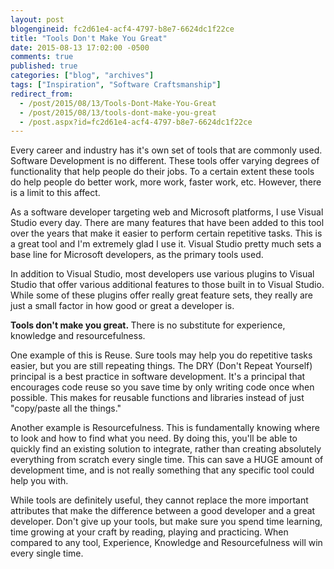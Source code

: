 ```yaml
---
layout: post
blogengineid: fc2d61e4-acf4-4797-b8e7-6624dc1f22ce
title: "Tools Don't Make You Great"
date: 2015-08-13 17:02:00 -0500
comments: true
published: true
categories: ["blog", "archives"]
tags: ["Inspiration", "Software Craftsmanship"]
redirect_from: 
  - /post/2015/08/13/Tools-Dont-Make-You-Great
  - /post/2015/08/13/tools-dont-make-you-great
  - /post.aspx?id=fc2d61e4-acf4-4797-b8e7-6624dc1f22ce
---
```

<!-- more -->
<p>Every career and industry has it's own set of tools that are commonly used. Software Development is no different. These tools offer varying degrees of functionality that help people do their jobs. To a certain extent these tools do help people do better work, more work, faster work, etc. However, there is a limit to this affect.</p>
<p>As a software developer targeting web and Microsoft platforms, I use Visual Studio every day. There are many features that have been added to this tool over the years that make it easier to perform certain repetitive tasks. This is a great tool and I'm extremely glad I use it. Visual Studio pretty much sets a base line for Microsoft developers, as the primary tools used.</p>
<p>In addition to Visual Studio, most developers use various plugins to Visual Studio that offer various additional features to those built in to Visual Studio. While some of these plugins offer really great feature sets, they really are just a small factor in how good or great a developer is.</p>
<p><strong>Tools don't make you great.&nbsp;</strong>There is no substitute for experience, knowledge and resourcefulness.</p>
<p>One example of this is Reuse. Sure tools may help you do repetitive tasks easier, but you are still repeating things. The DRY (Don't Repeat Yourself) principal is a best practice in software development. It's a principal that encourages code reuse so you save time by only writing code once when possible. This makes for reusable functions and libraries instead of just "copy/paste all the things."</p>
<p>Another example is Resourcefulness. This is fundamentally knowing where to look and how to find what you need. By doing this, you'll be able to quickly find an existing solution to integrate, rather than creating absolutely everything from scratch every single time. This can save a HUGE amount of development time, and is not really something that any specific tool could help you with.</p>
<p>While tools are definitely useful, they cannot replace the more important attributes that make the difference between a good developer and a great developer. Don't give up your tools, but make sure you spend time learning, time growing at your craft by reading, playing and practicing. When compared to any tool, Experience, Knowledge and Resourcefulness will win every single time.</p>
